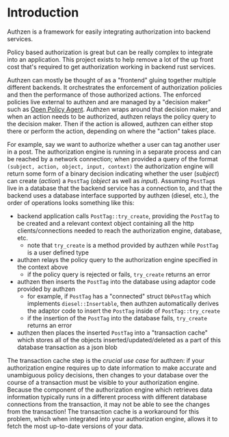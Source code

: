 # Introduction
Authzen is a framework for easily integrating authorization into backend services.

Policy based authorization is great but can be really complex to integrate into an application.
This project exists to help remove a lot of the up front cost that's required to get authorization working in backend rust services.

Authzen can mostly be thought of as a "frontend" gluing together multiple different backends.
It orchestrates the enforcement of authorization policies and then the
performance of those authorized actions. The enforced policies live external to authzen and are managed
by a "decision maker" such as [Open Policy Agent](https://www.openpolicyagent.org). Authzen wraps around that decision maker, and when
an action needs to be authorized, authzen relays the policy query to the decision maker. Then if the action is allowed,
authzen can either stop there or perform the action, depending on where the "action" takes place.

For example, say we want to authorize whether a user can tag another user in a post. The authorization engine is running
in a separate process and can be reached by a network connection; when provided a query of the format `(subject, action, object, input, context)`
the authorization engine will return some form of a binary decision indicating whether the user (*subject*) can create (*action*) a `PostTag` (*object* as well as *input*).
Assuming `PostTag`s live in a database that the backend service has a connection to, and that the backend uses a database interface supported by authzen (diesel, etc.),
the order of operations looks something like this:
- backend application calls `PostTag::try_create`, providing the `PostTag` to be created and a relevant context object containing all the http clients/connections needed
  to reach the authorization engine, database, etc.
  - note that `try_create` is a method provided by authzen while `PostTag` is a user defined type
- authzen relays the policy query to the authorization engine specified in the context above
  - if the policy query is rejected or fails, `try_create` returns an error
- authzen then inserts the `PostTag` into the database using adaptor code provided by authzen
  - for example, if `PostTag` has a "connected" struct `DbPostTag` which implements `diesel::Insertable`, then authzen automatically derives
    the adaptor code to insert the `PostTag` inside of `PostTag::try_create`
  - if the insertion of the `PostTag` into the database fails, `try_create` returns an error
- authzen then places the inserted `PostTag` into a "transaction cache" which stores all of the objects inserted/updated/deleted as a part of
  this database transaction as a json blob

The transaction cache step is the *crucial use case* for authzen: if your authorization engine requires up to date information to make accurate and unambiguous
policy decisions, then changes to your database over the course of a transaction must be visible to your authorization engine. Because the
component of the authorization engine which retrieves data information typically runs in a different process with different
database connections from the transaction, it may not be able to see the changes from the transaction! The transaction cache is a
workaround for this problem, which when integrated into your authorization engine, allows it to fetch the most up-to-date versions of your data.

